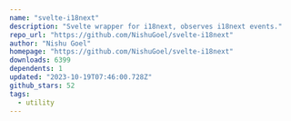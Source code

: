 ```yaml
---
name: "svelte-i18next"
description: "Svelte wrapper for i18next, observes i18next events."
repo_url: "https://github.com/NishuGoel/svelte-i18next"
author: "Nishu Goel"
homepage: "https://github.com/NishuGoel/svelte-i18next"
downloads: 6399
dependents: 1
updated: "2023-10-19T07:46:00.728Z"
github_stars: 52
tags: 
  - utility
---
```

